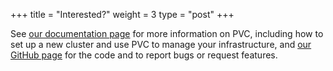 +++
title = "Interested?"
weight = 3
type = "post"
+++

See [our documentation page](https://docs.parallelvirtualcluster.org) for more information on PVC, including how to set up a new cluster and use PVC to manage your infrastructure, and [our GitHub page](https://github.com/parallelvirtualcluster) for the code and to report bugs or request features.
